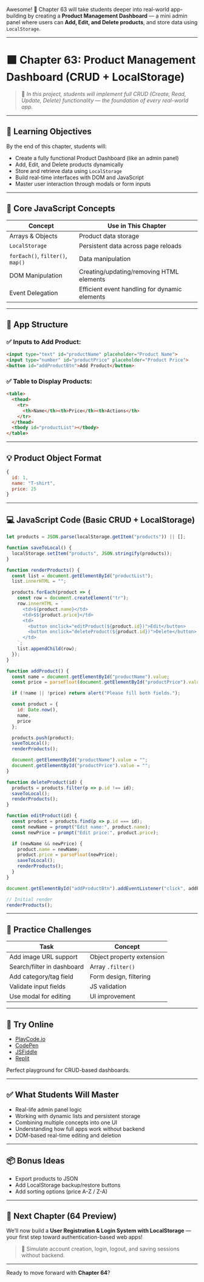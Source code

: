 Awesome! 🎉 Chapter 63 will take students deeper into real-world app-building by creating a **Product Management Dashboard** — a mini admin panel where users can **Add, Edit, and Delete products**, and store data using `LocalStorage`.

---

# 🟩 Chapter 63: **Product Management Dashboard (CRUD + LocalStorage)**

> 🎯 *In this project, students will implement full CRUD (Create, Read, Update, Delete) functionality — the foundation of every real-world app.*

---

## 🎯 Learning Objectives

By the end of this chapter, students will:

* Create a fully functional Product Dashboard (like an admin panel)
* Add, Edit, and Delete products dynamically
* Store and retrieve data using `LocalStorage`
* Build real-time interfaces with DOM and JavaScript
* Master user interaction through modals or form inputs

---

## 🧠 Core JavaScript Concepts

| Concept                          | Use in This Chapter                           |
| -------------------------------- | --------------------------------------------- |
| Arrays & Objects                 | Product data storage                          |
| `LocalStorage`                   | Persistent data across page reloads           |
| `forEach()`, `filter()`, `map()` | Data manipulation                             |
| DOM Manipulation                 | Creating/updating/removing HTML elements      |
| Event Delegation                 | Efficient event handling for dynamic elements |

---

## 🧱 App Structure

### ✅ Inputs to Add Product:

```html
<input type="text" id="productName" placeholder="Product Name">
<input type="number" id="productPrice" placeholder="Product Price">
<button id="addProductBtn">Add Product</button>
```

### ✅ Table to Display Products:

```html
<table>
  <thead>
    <tr>
      <th>Name</th><th>Price</th><th>Actions</th>
    </tr>
  </thead>
  <tbody id="productList"></tbody>
</table>
```

---

## 💡 Product Object Format

```js
{
  id: 1,
  name: "T-shirt",
  price: 25
}
```

---

## 💻 JavaScript Code (Basic CRUD + LocalStorage)

```js
let products = JSON.parse(localStorage.getItem("products")) || [];

function saveToLocal() {
  localStorage.setItem("products", JSON.stringify(products));
}

function renderProducts() {
  const list = document.getElementById("productList");
  list.innerHTML = "";

  products.forEach(product => {
    const row = document.createElement("tr");
    row.innerHTML = `
      <td>${product.name}</td>
      <td>$${product.price}</td>
      <td>
        <button onclick="editProduct(${product.id})">Edit</button>
        <button onclick="deleteProduct(${product.id})">Delete</button>
      </td>
    `;
    list.appendChild(row);
  });
}

function addProduct() {
  const name = document.getElementById("productName").value;
  const price = parseFloat(document.getElementById("productPrice").value);

  if (!name || !price) return alert("Please fill both fields.");

  const product = {
    id: Date.now(),
    name,
    price
  };

  products.push(product);
  saveToLocal();
  renderProducts();

  document.getElementById("productName").value = "";
  document.getElementById("productPrice").value = "";
}

function deleteProduct(id) {
  products = products.filter(p => p.id !== id);
  saveToLocal();
  renderProducts();
}

function editProduct(id) {
  const product = products.find(p => p.id === id);
  const newName = prompt("Edit name:", product.name);
  const newPrice = prompt("Edit price:", product.price);

  if (newName && newPrice) {
    product.name = newName;
    product.price = parseFloat(newPrice);
    saveToLocal();
    renderProducts();
  }
}

document.getElementById("addProductBtn").addEventListener("click", addProduct);

// Initial render
renderProducts();
```

---

## 🧪 Practice Challenges

| Task                       | Concept                   |
| -------------------------- | ------------------------- |
| Add image URL support      | Object property extension |
| Search/filter in dashboard | Array `.filter()`         |
| Add category/tag field     | Form design, filtering    |
| Validate input fields      | JS validation             |
| Use modal for editing      | UI improvement            |

---

## 🔗 Try Online

* [PlayCode.io](https://playcode.io)
* [CodePen](https://codepen.io)
* [JSFiddle](https://jsfiddle.net)
* [Replit](https://replit.com)

Perfect playground for CRUD-based dashboards.

---

## ✅ What Students Will Master

* Real-life admin panel logic
* Working with dynamic lists and persistent storage
* Combining multiple concepts into one UI
* Understanding how full apps work without backend
* DOM-based real-time editing and deletion

---

## 📦 Bonus Ideas

* Export products to JSON
* Add LocalStorage backup/restore buttons
* Add sorting options (price A-Z / Z-A)

---

## 🔮 Next Chapter (64 Preview)

We’ll now build a **User Registration & Login System with LocalStorage** — your first step toward authentication-based web apps!

> 🔐 Simulate account creation, login, logout, and saving sessions without backend.

---

Ready to move forward with **Chapter 64**?
